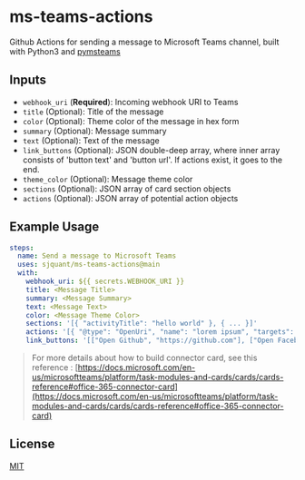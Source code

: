 # ms-teams-actions

Github Actions for sending a message to Microsoft Teams channel, built with Python3 and [pymsteams](https://github.com/rveachkc/pymsteams)

## Inputs

- `webhook_uri` (**Required**): Incoming webhook URI to Teams
- `title` (Optional): Title of the message
- `color` (Optional): Theme color of the message in hex form
- `summary` (Optional): Message summary
- `text` (Optional): Text of the message
- `link_buttons` (Optional): JSON double-deep array, where inner array consists of 'button text' and 'button url'. If actions exist, it goes to the end.
- `theme_color` (Optional): Message theme color
- `sections` (Optional): JSON array of card section objects
- `actions` (Optional): JSON array of potential action objects

## Example Usage

```yaml
steps:
  name: Send a message to Microsoft Teams
  uses: sjquant/ms-teams-actions@main
  with:
    webhook_uri: ${{ secrets.WEBHOOK_URI }}
    title: <Message Title>
    summary: <Message Summary>
    text: <Message Text>
    color: <Message Theme Color>
    sections: '[{ "activityTitle": "hello world" }, { ... }]'
    actions: '[{ "@type": "OpenUri", "name": "lorem ipsum", "targets": [{ "os": "default", "uri": "https://localhost" }] }, { ... }]'
    link_buttons: '[["Open Github", "https://github.com"], ["Open Facebook", "https://facebook.com"]]'
```

> For more details about how to build connector card, see this reference : [https://docs.microsoft.com/en-us/microsoftteams/platform/task-modules-and-cards/cards/cards-reference#office-365-connector-card](https://docs.microsoft.com/en-us/microsoftteams/platform/task-modules-and-cards/cards/cards-reference#office-365-connector-card)

## License

[MIT](./LICENSE)
